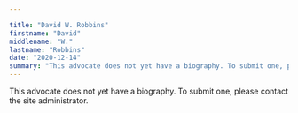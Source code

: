 ```yaml
---

title: "David W. Robbins"
firstname: "David"
middlename: "W."
lastname: "Robbins"
date: "2020-12-14"
summary: "This advocate does not yet have a biography. To submit one, please contact the site administrator."
---
```

This advocate does not yet have a biography. To submit one, please contact the site administrator.

